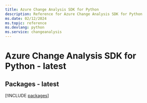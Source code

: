 ```yaml
---
title: Azure Change Analysis SDK for Python
description: Reference for Azure Change Analysis SDK for Python
ms.date: 02/12/2024
ms.topic: reference
ms.devlang: python
ms.service: changeanalysis
---
```

# Azure Change Analysis SDK for Python - latest
## Packages - latest
[!INCLUDE [packages](change-analysis-index.md)]
